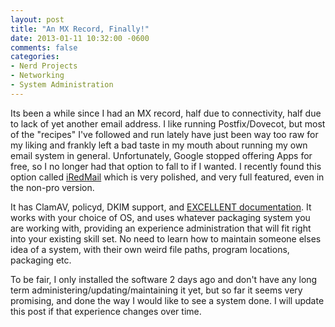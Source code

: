 ```yaml
---
layout: post
title: "An MX Record, Finally!"
date: 2013-01-11 10:32:00 -0600
comments: false
categories:
- Nerd Projects
- Networking
- System Administration
---
```

Its been a while since I had an MX record, half due to connectivity, half due to lack of yet another email address. I like running Postfix/Dovecot, but most of the "recipes" I've followed and run lately have just been way too raw for my liking and frankly left a bad taste in my mouth about running my own email system in general. Unfortunately, Google stopped offering Apps for free, so I no longer had that option to fall to if I wanted. I recently found this option called [iRedMail](http://www.iredmail.org/) which is very polished, and very full featured, even in the non-pro version.

<!--more-->

It has ClamAV, policyd, DKIM support, and [EXCELLENT documentation](http://www.iredmail.org/install_iredmail_on_freebsd.html). It works with your choice of OS, and uses whatever packaging system you are working with, providing an experience administration that will fit right into your existing skill set. No need to learn how to maintain someone elses idea of a system, with their own weird file paths, program locations, packaging etc.

To be fair, I only installed the software 2 days ago and don't have any long term administering/updating/maintaining it yet, but so far it seems very promising, and done the way I would like to see a system done. I will update this post if that experience changes over time.
